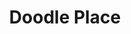 ---
layout : sparkle
title : "Doodle Place"
summary : "Doodle-place automatically animates your doodle and places it in an explorable 3D world of user doodles. Made by Lingdong Huang."
visit : https://doodle-place.glitch.me/
tags : ["doodle"]
category : "design"
---